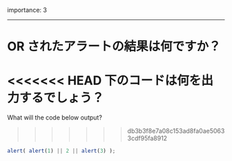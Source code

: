 importance: 3

---

# OR されたアラートの結果は何ですか？

<<<<<<< HEAD
下のコードは何を出力するでしょう？
=======
What will the code below output?
>>>>>>> db3b3f8e7a08c153ad8fa0ae50633cdf95fa8912

```js
alert( alert(1) || 2 || alert(3) );
```
